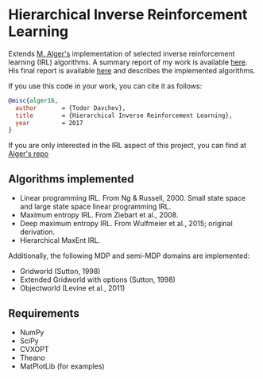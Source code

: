 # Hierarchical Inverse Reinforcement Learning

Extends [M. Alger's](https://doi.org/10.5281/zenodo.555999) implementation of selected inverse reinforcement learning (IRL) algorithms. A summary report of my work is available [here](https://www.overleaf.com/read/mkkfqgpnbvnr). His final report is available [here](http://matthewja.com/pdfs/irl.pdf) and describes the implemented algorithms.

If you use this code in your work, you can cite it as follows:
```bibtex
@misc{alger16,
  author       = {Todor Davchev},
  title        = {Hierarchical Inverse Reinforcement Learning},
  year         = 2017
}
```
If you are only interested in the IRL aspect of this project, you can find at [Alger's repo](https://github.com/MatthewJA/Inverse-Reinforcement-Learning)
## Algorithms implemented

- Linear programming IRL. From Ng & Russell, 2000. Small state space and large state space linear programming IRL.
- Maximum entropy IRL. From Ziebart et al., 2008.
- Deep maximum entropy IRL. From Wulfmeier et al., 2015; original derivation.
- Hierarchical MaxEnt IRL.

Additionally, the following MDP and semi-MDP domains are implemented:
- Gridworld (Sutton, 1998)
- Extended Gridworld with options (Sutton, 1998)
- Objectworld (Levine et al., 2011)

## Requirements
- NumPy
- SciPy
- CVXOPT
- Theano
- MatPlotLib (for examples)
